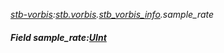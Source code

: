 _[stb-vorbis](../../modules/stb-vorbis/stb-vorbis-module.md):[stb.vorbis](stb:stb-vorbis.md).[stb\_vorbis\_info](stb:stb-vorbis-stb_vorbis_info.md).sample\_rate_
##### Field sample\_rate:[UInt](../../modules/wonkey/wonkey-types-uint.md)
